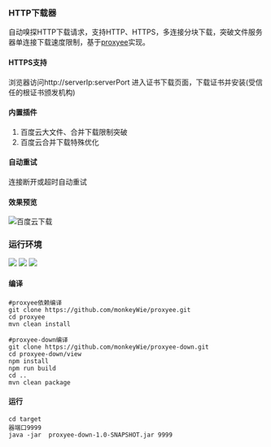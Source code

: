 ### HTTP下载器
  自动嗅探HTTP下载请求，支持HTTP、HTTPS，多连接分块下载，突破文件服务器单连接下载速度限制，基于[proxyee](https://github.com/monkeyWie/proxyee)实现。
#### HTTPS支持
  浏览器访问http://serverIp:serverPort 进入证书下载页面，下载证书并安装(受信任的根证书颁发机构)
#### 内置插件
1. 百度云大文件、合并下载限制突破
2. 百度云合并下载特殊优化
#### 自动重试
  连接断开或超时自动重试
#### 效果预览
  ![百度云下载](https://raw.githubusercontent.com/monkeyWie/proxyee-down/dev/effect/bdy.gif)
### 运行环境
  ![](https://img.shields.io/badge/JAVA-1.8%2B-brightgreen.svg) ![](https://img.shields.io/badge/maven-3.0%2B-brightgreen.svg) ![](https://img.shields.io/badge/node.js-8.0%2B-brightgreen.svg)
#### 编译
```
#proxyee依赖编译
git clone https://github.com/monkeyWie/proxyee.git
cd proxyee
mvn clean install

#proxyee-down编译
git clone https://github.com/monkeyWie/proxyee-down.git
cd proxyee-down/view
npm install
npm run build
cd ..
mvn clean package
```
#### 运行
```
cd target
器端口9999
java -jar  proxyee-down-1.0-SNAPSHOT.jar 9999
```
